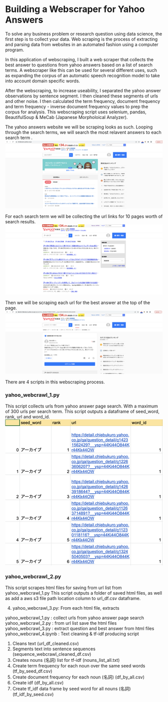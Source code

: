 # Building a Webscraper for Yahoo Answers

To solve any business problem or research question using data science, the first step is to collect your data.
Web scraping is the process of extracting and parsing data from websites in an automated fashion using a computer program.

In this application of webscraping, I built a web scraper that collects the best answer to questions from yahoo answers based on a list of search terms. A webscraper like this can be used for several different uses, such as expanding the corpus of an automatic speech recognition model to take into account domain specific words. 

After the webscraping, to increase useability, I separated the yahoo answer observations by sentence segment. I then cleaned these segments of urls and other noise. I then calculated the term frequency, document frequency and term frequency - inverse document frequency values to prep the corpus for analysis. This webscraping script uses selenium, pandas, BeautifulSoup & MeCab (Japanese Morpholoical Analyzer).

The yahoo answers website we will be scraping looks as such. Looping through the search terms, we will search the most relavent answers to each search term .
<img src="images/img_1.png">

For each search term we will be collecting the url links for 10 pages worth of search results.
<img src="images/img_2.png">

Then we will be scraping each url for the best answer at the top of the page. 
<img src="images/img_3.png">

There are 4 scripts in this webscraping process.

### yahoo_webcrawl_1.py
This script collects urls from yahoo answer page search. With a maximum of 300 urls per search term.
This script outputs a dataframe of seed_word, rank, url and word_id.
<img src="images/img_4.png">

### yahoo_webcrawl_2.py
This script scrapes html files for saving from url list from yahoo_webcrawl_1.py
This script outputs a folder of saved html files, as well as add a aws s3 file path location column to url_df.csv dataframe. 

4. yahoo_webcrawl_3.py: From each html file, extracts 




yahoo_webcrawl_1.py : collect urls from yahoo answer page search
yahoo_webcrawl_2.py : from url list save the html files
yahoo_webcrawl_3.py : extract question and best answer from html files
yahoo_webcrawl_4.ipynb : Text cleaning & tf-idf producing script
1. Cleans text (url_df_cleaned.csv)
2. Segments text into sentence sequences (sequence_webcrawl_cleaned_df.csv)
3. Creates nouns (名詞) list for tf-idf (nouns_list_all.txt)
4. Create term frequency for each noun over the same seed words (tf_by_seed_df.csv)
5. Create document frequency for each noun (名詞) (df_by_all.csv)
6. Create idf (df_by_all.csv)
7. Create tf_idf data frame by seed word for all nouns (名詞) (tf_idf_by_seed.csv)

